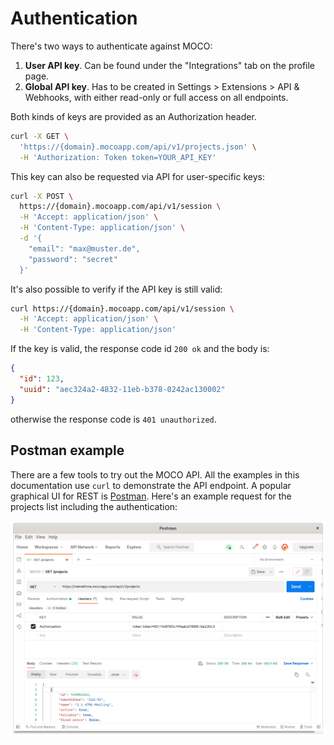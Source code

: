 # Authentication

There's two ways to authenticate against MOCO:

1. **User API key**. Can be found under the "Integrations" tab on the profile page.
2. **Global API key**. Has to be created in Settings > Extensions > API & Webhooks, with either read-only or full access on all endpoints.

Both kinds of keys are provided as an Authorization header.

```bash
curl -X GET \
  'https://{domain}.mocoapp.com/api/v1/projects.json' \
  -H 'Authorization: Token token=YOUR_API_KEY'
```

This key can also be requested via API for user-specific keys:

```bash
curl -X POST \
  https://{domain}.mocoapp.com/api/v1/session \
  -H 'Accept: application/json' \
  -H 'Content-Type: application/json' \
  -d '{
    "email": "max@muster.de",
    "password": "secret"
  }'
```

It's also possible to verify if the API key is still valid:

```bash
curl https://{domain}.mocoapp.com/api/v1/session \
  -H 'Accept: application/json' \
  -H 'Content-Type: application/json'
```

If the key is valid, the response code id `200 ok` and the body is:

```json
{
  "id": 123,
  "uuid": "aec324a2-4832-11eb-b378-0242ac130002"
}
```

otherwise the response code is `401 unauthorized`.

## Postman example

There are a few tools to try out the MOCO API. All the examples in this documentation use `curl` to demonstrate the API endpoint.
A popular graphical UI for REST is [Postman](https://www.postman.com/). Here's an example request for the projects list including the authentication:

![Postman example request](moco-api-postman.png "Postman example request")